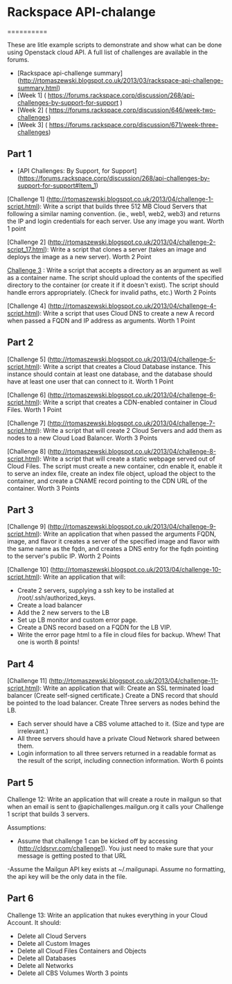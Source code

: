 # Rackspace API-chalange
==========

These are litle example scripts to demonstrate and show what can be done using Openstack cloud API. A full list of challenges are available in the forums.

* [Rackspace api-challenge summary] (http://rtomaszewski.blogspot.co.uk/2013/03/rackspace-api-challenge-summary.html)
* [Week 1] ( https://forums.rackspace.corp/discussion/268/api-challenges-by-support-for-support )
* [Week 2] ( https://forums.rackspace.corp/discussion/646/week-two-challenges)
* [Week 3] ( https://forums.rackspace.corp/discussion/671/week-three-challenges)
 

## Part 1

* [API Challenges: By Support, for Support] (https://forums.rackspace.corp/discussion/268/api-challenges-by-support-for-support#Item_1)

[Challenge 1] (http://rtomaszewski.blogspot.co.uk/2013/04/challenge-1-script.html): Write a script that builds three 512 MB Cloud Servers that following a similar naming convention. (ie., web1, web2, web3) and returns the IP and login credentials for each server. Use any image you want. Worth 1 point

[Challenge 2] (http://rtomaszewski.blogspot.co.uk/2013/04/challenge-2-script_17.html): Write a script that clones a server (takes an image and deploys the image as a new server). Worth 2 Point

[Challenge 3](http://rtomaszewski.blogspot.co.uk/2013/04/challenge-3-script.html) : Write a script that accepts a directory as an argument as well as a container name. The script should upload the contents of the specified directory to the container (or create it if it doesn't exist). The script should handle errors appropriately. (Check for invalid paths, etc.) Worth 2 Points

[Challenge 4] (http://rtomaszewski.blogspot.co.uk/2013/04/challenge-4-script.html): Write a script that uses Cloud DNS to create a new A record when passed a FQDN and IP address as arguments. Worth 1 Point

## Part 2

[Challenge 5] (http://rtomaszewski.blogspot.co.uk/2013/04/challenge-5-script.html): Write a script that creates a Cloud Database instance. This instance should contain at least one database, and the database should have at least one user that can connect to it. Worth 1 Point

[Challenge 6] (http://rtomaszewski.blogspot.co.uk/2013/04/challenge-6-script.html): Write a script that creates a CDN-enabled container in Cloud Files. Worth 1 Point

[Challenge 7] (http://rtomaszewski.blogspot.co.uk/2013/04/challenge-7-script.html): Write a script that will create 2 Cloud Servers and add them as nodes to a new Cloud Load Balancer. Worth 3 Points

[Challenge 8] (http://rtomaszewski.blogspot.co.uk/2013/04/challenge-8-script.html): Write a script that will create a static webpage served out of Cloud Files. The script must create a new container, cdn enable it, enable it to serve an index file, create an index file object, upload the object to the container, and create a CNAME record pointing to the CDN URL of the container. Worth 3 Points

## Part 3

[Challenge 9] (http://rtomaszewski.blogspot.co.uk/2013/04/challenge-9-script.html): Write an application that when passed the arguments FQDN, image, and flavor it creates a server of the specified image and flavor with the same name as the fqdn, and creates a DNS entry for the fqdn pointing to the server's public IP. Worth 2 Points

[Challenge 10] (http://rtomaszewski.blogspot.co.uk/2013/04/challenge-10-script.html): Write an application that will:
- Create 2 servers, supplying a ssh key to be installed at /root/.ssh/authorized_keys.
- Create a load balancer
- Add the 2 new servers to the LB
- Set up LB monitor and custom error page. 
- Create a DNS record based on a FQDN for the LB VIP. 
- Write the error page html to a file in cloud files for backup.
Whew! That one is worth 8 points!

## Part 4

[Challenge 11] (http://rtomaszewski.blogspot.co.uk/2013/04/challenge-11-script.html): Write an application that will:
Create an SSL terminated load balancer (Create self-signed certificate.)
Create a DNS record that should be pointed to the load balancer.
Create Three servers as nodes behind the LB.
- Each server should have a CBS volume attached to it. (Size and type are irrelevant.)
- All three servers should have a private Cloud Network shared between them.
- Login information to all three servers returned in a readable format as the result of the script, including connection information.
Worth 6 points

## Part 5

Challenge 12: Write an application that will create a route in mailgun so that when an email is sent to <YourSSO>@apichallenges.mailgun.org it calls your Challenge 1 script that builds 3 servers.

Assumptions: 
 - Assume that challenge 1 can be kicked off by accessing (http://cldsrvr.com/challenge1).
You just need to make sure that your message is getting posted to that URL
 
 -Assume the Mailgun API key exists at ~/.mailgunapi. 
Assume no formatting, the api key will be the only data in the file. 


## Part 6 

Challenge 13: Write an application that nukes everything in your Cloud Account. It should:
- Delete all Cloud Servers
- Delete all Custom Images
- Delete all Cloud Files Containers and Objects
- Delete all Databases
- Delete all Networks
- Delete all CBS Volumes
Worth 3 points

